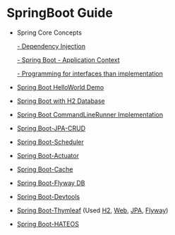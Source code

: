 # SpringBoot Guide
- Spring Core Concepts

    [ - Dependency Injection](DependencyInjection.md)
    
    [ - Spring Boot - Application Context](spring-boot-applicationContext/README.md)
    
    [ - Programming for interfaces than implementation](ProgrammingInterface.md)
- [Spring Boot HelloWorld Demo](spring-boot-demo/README.md)
- [Spring Boot with H2 Database](spring-boot-H2DB/README.md)
- [Spring Boot CommandLineRunner Implementation](spring-boot-cmdLineRunner/README.md)
- [Spring Boot-JPA-CRUD](spring-boot-JPA-CRUD/README.md)
- [Spring Boot-Scheduler](spring-boot-scheduler/README.md)
- [Spring Boot-Actuator](spring-boot-actuator/README.md)
- [Spring Boot-Cache](spring-boot-cache/README.md)
- [Spring Boot-Flyway DB](spring-boot-flyway/README.md)
- [Spring Boot-Devtools](spring-boot-devtools/README.md)
- [Spring Boot-Thymleaf](spring-boot-thymleaf/README.md)  (Used [H2](spring-boot-H2DB/README.md), [Web](spring-boot-demo/README.md), [JPA](spring-boot-JPA-CRUD/README.md), [Flyway](spring-boot-flyway/README.md))
- [Spring Boot-HATEOS](spring-boot-hateos/README.md)